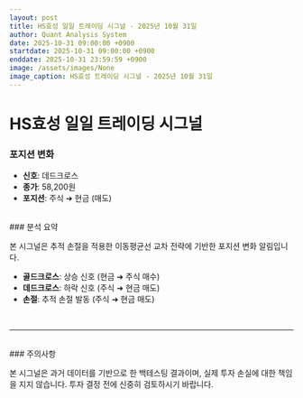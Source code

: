 ```yaml
---
layout: post
title: HS효성 일일 트레이딩 시그널 - 2025년 10월 31일
author: Quant Analysis System
date: 2025-10-31 09:00:00 +0900
startdate: 2025-10-31 09:00:00 +0900
enddate: 2025-10-31 23:59:59 +0900
image: /assets/images/None
image_caption: HS효성 트레이딩 시그널 - 2025년 10월 31일
---
```


# HS효성 일일 트레이딩 시그널

### 포지션 변화

- **신호**: 데드크로스
- **종가**: 58,200원
- **포지션**: 주식 ➜ 현금 (매도)

<br />
### 분석 요약

본 시그널은 추적 손절을 적용한 이동평균선 교차 전략에 기반한 포지션 변화 알림입니다.

- **골드크로스**: 상승 신호 (현금 ➜ 주식 매수)
- **데드크로스**: 하락 신호 (주식 ➜ 현금 매도)
- **손절**: 추적 손절 발동 (주식 ➜ 현금 매도)
<br />

---

<br />
### 주의사항

본 시그널은 과거 데이터를 기반으로 한 백테스팅 결과이며, 실제 투자 손실에 대한 책임을 지지 않습니다. 투자 결정 전에 신중히 검토하시기 바랍니다.
